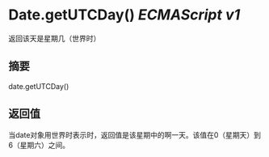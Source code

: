 # Date.getUTCDay() _ECMAScript v1_

返回该天是星期几（世界时）

## 摘要

date.getUTCDay()

## 返回值

当date对象用世界时表示时，返回值是该星期中的啊一天。该值在0（星期天）到6（星期六）之间。

